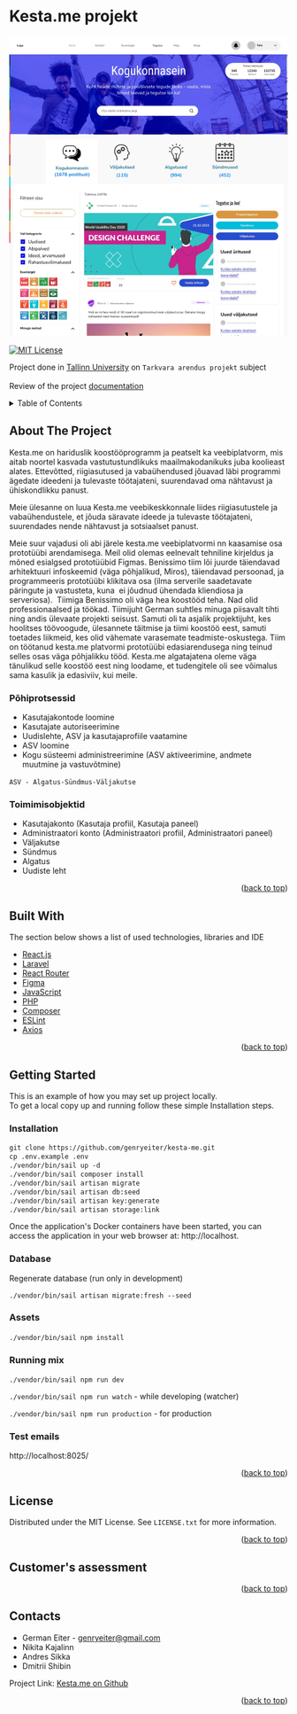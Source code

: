 # Kesta.me projekt

<img src="images/2022-06-20%2014.58.11.jpg"> 

<div id="top"></div>

[![MIT License][license-shield]][license-url]

Project done in <a href="https://www.tlu.ee/">Tallinn University</a> on `Tarkvara arendus projekt` subject
<br/>
<br/>
Review of the project <a href="https://docs.google.com/document/d/1T2djXbGz7ztciZpT6TcvsXttotfo4cGM_bz71SYOqMc/edit?usp=sharing">documentation</a>


<details>
  <summary>Table of Contents</summary>
  <ol>
    <li>
      <a href="##about-the-project">About The Project</a>
      <ul>
        <li><a href="#Põhiprotsessid">Põhiprotsessid</a></li>
        <li><a href="#Põhiprotsessid">Toimimisobjektid</a></li>
      </ul>
    </li>
    <li> 
      <a href="##built-with">Built with</a>
    </li>
    <li>
      <a href="#getting-started">Getting Started</a>
      <ul>
        <li><a href="#installation">Installation</a></li>
        <li><a href="#installation">Database</a></li>
        <li><a href="#installation">Assets</a></li>
        <li><a href="#installation">Running mix</a></li>
        <li><a href="#installation">Test emails</a></li>
      </ul>
    </li>
    <li><a href="#license">License</a></li>
    <li><a href="#contact">Contacts</a></li>
  </ol>
</details>

## About The Project

Kesta.me on hariduslik koostööprogramm ja peatselt ka veebiplatvorm, mis aitab noortel kasvada vastutustundlikuks
maailmakodanikuks juba koolieast alates. Ettevõtted, riigiasutused ja vabaühendused jõuavad läbi programmi ägedate
ideedeni ja tulevaste töötajateni, suurendavad oma nähtavust ja ühiskondlikku panust.

Meie ülesanne on luua Kesta.me veebikeskkonnale liides riigiasutustele ja vabaühendustele, et jõuda säravate ideede ja
tulevaste töötajateni, suurendades nende nähtavust ja sotsiaalset panust.

Meie suur vajadusi oli abi järele kesta.me veebiplatvormi nn kaasamise osa prototüübi arendamisega. Meil olid olemas eelnevalt tehniline kirjeldus ja mõned esialgsed prototüübid Figmas. Benissimo tiim lõi juurde täiendavad arhitektuuri infoskeemid (väga põhjalikud, Miros), täiendavad persoonad, ja programmeeris prototüübi klikitava osa (ilma serverile saadetavate päringute ja vastusteta, kuna  ei jõudnud ühendada kliendiosa ja serveriosa).  Tiimiga Benissimo oli väga hea koostööd teha. Nad olid professionaalsed ja töökad. Tiimijuht German suhtles minuga piisavalt tihti ning andis ülevaate projekti seisust. Samuti oli ta asjalik projektijuht, kes hoolitses töövoogude, ülesannete täitmise ja tiimi koostöö eest, samuti toetades liikmeid, kes olid vähemate varasemate teadmiste-oskustega. Tiim on töötanud kesta.me platvormi prototüübi edasiarendusega ning teinud selles osas väga põhjalikku tööd. Kesta.me algatajatena oleme väga tänulikud selle koostöö eest ning loodame, et tudengitele oli see võimalus sama kasulik ja edasiviiv, kui meile.

### Põhiprotsessid

- Kasutajakontode loomine
- Kasutajate autoriseerimine
- Uudislehte, ASV ja kasutajaprofiile vaatamine
- ASV loomine
- Kogu süsteemi administreerimine (ASV aktiveerimine, andmete muutmine ja vastuvõtmine)

`ASV - Algatus-Sündmus-Väljakutse`

### Toimimisobjektid

- Kasutajakonto (Kasutaja profiil, Kasutaja paneel)
- Administraatori konto (Administraatori profiil, Administraatori paneel)
- Väljakutse
- Sündmus
- Algatus
- Uudiste leht

<p align="right">(<a href="#top">back to top</a>)</p>

## Built With

The section below shows a list of used technologies, libraries and IDE

* [React.js](https://reactjs.org/)
* [Laravel](https://laravel.com/)
* [React Router](https://reactrouter.com/)
* [Figma](https://www.figma.com/)
* [JavaScript](https://www.javascript.com/)
* [PHP](https://www.php.net/)
* [Composer](https://getcomposer.org/)
* [ESLint](https://eslint.org/)
* [Axios](https://axios-http.com/docs/intro)

<p align="right">(<a href="#top">back to top</a>)</p>

## Getting Started

This is an example of how you may set up project locally. <br>
To get a local copy up and running follow these simple Installation steps.

### Installation

```
git clone https://github.com/genryeiter/kesta-me.git
cp .env.example .env
./vendor/bin/sail up -d
./vendor/bin/sail composer install
./vendor/bin/sail artisan migrate
./vendor/bin/sail artisan db:seed
./vendor/bin/sail artisan key:generate
./vendor/bin/sail artisan storage:link
```

Once the application's Docker containers have been started, you can access the application in your web browser
at: http://localhost.

### Database

Regenerate database (run only in development)

```
./vendor/bin/sail artisan migrate:fresh --seed
```

### Assets

`./vendor/bin/sail npm install`

### Running mix

`./vendor/bin/sail npm run dev`

`./vendor/bin/sail npm run watch` - while developing (watcher)

`./vendor/bin/sail npm run production` - for production

### Test emails

http://localhost:8025/

<p align="right">(<a href="#top">back to top</a>)</p>

## License

Distributed under the MIT License. See `LICENSE.txt` for more information.

<p align="right">(<a href="#top">back to top</a>)</p>

## Customer's assessment



<p align="right">(<a href="#top">back to top</a>)</p>

## Contacts

- German Eiter - genryeiter@gmail.com
- Nikita Kajalinn
- Andres Sikka
- Dmitrii Shibin

Project Link: [Kesta.me on Github](https://github.com/genryeiter/kesta-me)

<p align="right">(<a href="#top">back to top</a>)</p>


[license-shield]: https://img.shields.io/github/license/othneildrew/Best-README-Template.svg?style=for-the-badge

[license-url]: https://github.com/genryeiter/kesta-me/blob/main/License.txt

[linkedin-shield]: https://img.shields.io/badge/-LinkedIn-black.svg?style=for-the-badge&logo=linkedin&colorB=555
